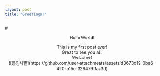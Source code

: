 ```yaml
--- 
layout: post
title: "Greetings!"
---
```

#<center>Hello World!</center>
<center>This is my first post ever!</center>

<center>Great to see you all.</center>

<center>Welcome!</center>

<center>
  ![톰인사짤](https://github.com/user-attachments/assets/d3673d19-0ba6-4ff0-a15c-326479ffaa3d)
</center>
